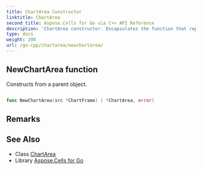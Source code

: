 ```yaml
---
title: ChartArea Constructor 
linktitle: ChartArea
second_title: Aspose.Cells for Go via C++ API Reference
description: 'ChartArea constructor. Encapsulates the function that represents newchartarea in Go.'
type: docs
weight: 200
url: /go-cpp/chartarea/newchartarea/
---
```


## NewChartArea function

Constructs from a parent object.

```go

func NewChartArea(src *ChartFrame) ( *ChartArea, error)

```

## Remarks


## See Also

* Class [ChartArea](../)
* Library [Aspose.Cells for Go](../../)
